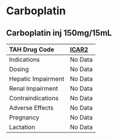 # Carboplatin

## Carboplatin inj 150mg/15mL

| TAH Drug Code      | [ICAR2](https://www.tahsda.org.tw/drugs/hissearch.php?drug_code=ICAR2)   |
|:-------------------|:-------------------------------------------------------------------------|
| Indications        | No Data                                                                  |
| Dosing             | No Data                                                                  |
| Hepatic Impairment | No Data                                                                  |
| Renal Impairment   | No Data                                                                  |
| Contraindications  | No Data                                                                  |
| Adverse Effects    | No Data                                                                  |
| Pregnancy          | No Data                                                                  |
| Lactation          | No Data                                                                  |

